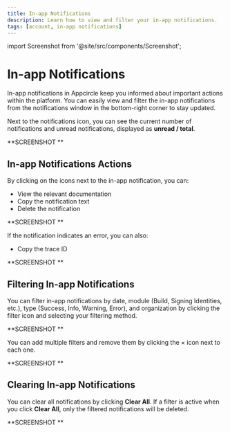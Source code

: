 ```yaml
---
title: In-app Notifications
description: Learn how to view and filter your in-app notifications.
tags: [account, in-app notifications]
---
```


import Screenshot from '@site/src/components/Screenshot';

# In-app Notifications

In-app notifications in Appcircle keep you informed about important actions within the platform. You can easily view and filter the in-app notifications from the notifications window in the bottom-right corner to stay updated.

Next to the notifications icon, you can see the current number of notifications and unread notifications, displayed as **unread / total**.

**SCREENSHOT **

## In-app Notifications Actions

By clicking on the icons next to the in-app notification, you can:

- View the relevant documentation
- Copy the notification text
- Delete the notification

**SCREENSHOT **

If the notification indicates an error, you can also:

- Copy the trace ID

**SCREENSHOT **

## Filtering In-app Notifications

You can filter in-app notifications by date, module (Build, Signing Identities, etc.), type (Success, Info, Warning, Error), and organization by clicking the filter icon and selecting your filtering method.

**SCREENSHOT **

You can add multiple filters and remove them by clicking the × icon next to each one.

**SCREENSHOT **

## Clearing In-app Notifications

You can clear all notifications by clicking **Clear All**. If a filter is active when you click **Clear All**, only the filtered notifications will be deleted.

**SCREENSHOT **


